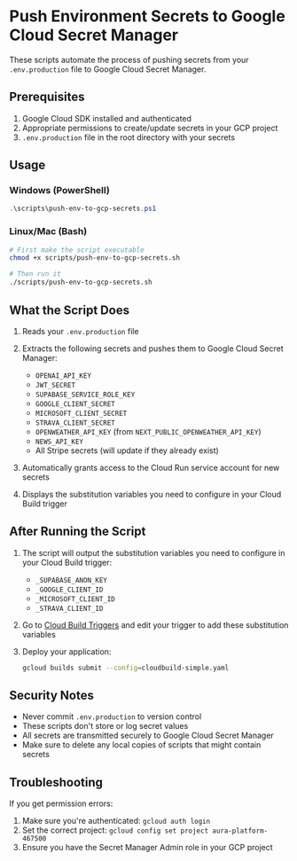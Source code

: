 # Push Environment Secrets to Google Cloud Secret Manager

These scripts automate the process of pushing secrets from your `.env.production` file to Google Cloud Secret Manager.

## Prerequisites

1. Google Cloud SDK installed and authenticated
2. Appropriate permissions to create/update secrets in your GCP project
3. `.env.production` file in the root directory with your secrets

## Usage

### Windows (PowerShell)

```powershell
.\scripts\push-env-to-gcp-secrets.ps1
```

### Linux/Mac (Bash)

```bash
# First make the script executable
chmod +x scripts/push-env-to-gcp-secrets.sh

# Then run it
./scripts/push-env-to-gcp-secrets.sh
```

## What the Script Does

1. Reads your `.env.production` file
2. Extracts the following secrets and pushes them to Google Cloud Secret Manager:
   - `OPENAI_API_KEY`
   - `JWT_SECRET`
   - `SUPABASE_SERVICE_ROLE_KEY`
   - `GOOGLE_CLIENT_SECRET`
   - `MICROSOFT_CLIENT_SECRET`
   - `STRAVA_CLIENT_SECRET`
   - `OPENWEATHER_API_KEY` (from `NEXT_PUBLIC_OPENWEATHER_API_KEY`)
   - `NEWS_API_KEY`
   - All Stripe secrets (will update if they already exist)

3. Automatically grants access to the Cloud Run service account for new secrets
4. Displays the substitution variables you need to configure in your Cloud Build trigger

## After Running the Script

1. The script will output the substitution variables you need to configure in your Cloud Build trigger:
   - `_SUPABASE_ANON_KEY`
   - `_GOOGLE_CLIENT_ID`
   - `_MICROSOFT_CLIENT_ID`
   - `_STRAVA_CLIENT_ID`

2. Go to [Cloud Build Triggers](https://console.cloud.google.com/cloud-build/triggers) and edit your trigger to add these substitution variables

3. Deploy your application:
   ```bash
   gcloud builds submit --config=cloudbuild-simple.yaml
   ```

## Security Notes

- Never commit `.env.production` to version control
- These scripts don't store or log secret values
- All secrets are transmitted securely to Google Cloud Secret Manager
- Make sure to delete any local copies of scripts that might contain secrets

## Troubleshooting

If you get permission errors:
1. Make sure you're authenticated: `gcloud auth login`
2. Set the correct project: `gcloud config set project aura-platform-467500`
3. Ensure you have the Secret Manager Admin role in your GCP project